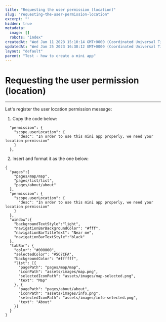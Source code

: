 ```yaml
---
title: "Requesting the user permission (location)"
slug: "requesting-the-user-permission-location"
excerpt: ""
hidden: true
metadata: 
  image: []
  robots: "index"
createdAt: "Wed Jan 11 2023 15:10:14 GMT+0000 (Coordinated Universal Time)"
updatedAt: "Wed Jan 25 2023 16:38:12 GMT+0000 (Coordinated Universal Time)"
layout: "default"
parent: "Test - how to create a mini app"
---
```

# Requesting the user permission (location) 
*** 
Let's register the user location permission message:

1. Copy the code below:

```Text app.json
  "permission": {
    "scope.userLocation": {
      "desc": "In order to use this mini app properly, we need your location permission"
    }
  },
```

2. Insert and format it as the one below:

```Text app.json
{
  "pages":[
    "pages/map/map",
    "pages/list/list",
    "pages/about/about"
  ],
  "permission": {
    "scope.userLocation": {
      "desc": "In order to use this mini app properly, we need your location permission"
    }
  },
  "window":{
    "backgroundTextStyle":"light",
    "navigationBarBackgroundColor": "#fff",
    "navigationBarTitleText": "Near me",
    "navigationBarTextStyle":"black"
  },
  "tabBar": {
    "color": "#000000",
    "selectedColor": "#5C7CFA",
    "backgroundColor": "#ffffff",
    "list": [{
      "pagePath": "pages/map/map",
      "iconPath": "assets/images/map.png",
      "selectedIconPath": "assets/images/map-selected.png",
      "text": "Map"
    }, {
      "pagePath": "pages/about/about",
      "iconPath": "assets/images/info.png",
      "selectedIconPath": "assets/images/info-selected.png",
      "text": "About"
    }]
  }
}
```
